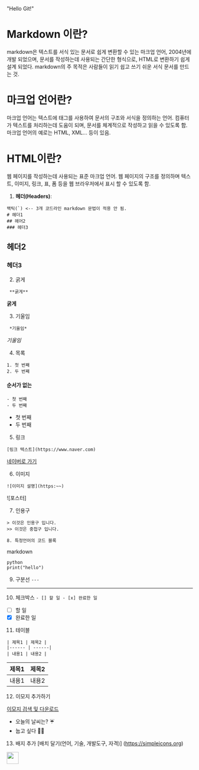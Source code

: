 "Hello Git!" 

# Markdown 이란?
markdown은 텍스트를 서식 있는 문서로 쉽게 변환할 수 있는 마크업 언어, 2004년에 개발 되었으며,
문서를 작성하는데 사용되는 간단한 형식으로, HTML로 변환하기 쉽게 설계 되었다.
markdown의 주 목적은 사람들이 읽기 쉽고 쓰기 쉬운 서식 문서를 만드는 것.

# 마크업 언어란?
마크업 언어는 텍스트에 태그를 사용하여 문서의 구조와 서식을 정의하는 언어.
컴퓨터가 텍스트를 처리하는데 도움이 되며, 문서를 체계적으로 작성하고 읽을 수 있도록 함.
마크업 언어의 예로는 HTML, XML... 등이 있음.

# HTML이란?
웹 페이지를 작성하는데 사용되는 표준 마크업 언어.
웹 페이지의 구조를 정의하며 텍스트, 이미지, 링크, 표, 폼 등을 웹 브라우저에서 표시 할 수 있도록 함.

1. **헤더(Headers)**:

```
백틱(`) <-- 3개 코드라인 markdown 문법이 적용 안 됨.
# 헤더1
## 헤어2
### 헤더3
```

## 헤더2
### 헤더3

2. 굵게
```
 **굵게** 
 ```

**굵게**

3. 기울임
```
 *기울임* 
```

*기울임*

4. 목록

```
1. 첫 번째
2. 두 번째
```

#### 순서가 없는
```
- 첫 번째
- 두 번째
```
- 첫 번째
- 두 번째

5. 링크
```
[링크 텍스트](https://www.naver.com)
```
[네이버로 가기](https://www.naver.com)

6. 이미지
```
![이미지 설명](https:~~)
```
![포스터]

7. 인용구
```
> 이것은 인용구 입니다.
>> 이것은 중첩구 입니다.

8. 특정언어의 코드 블록
```
markdown

```
python
print("hello")
```

9. 구분선
```---```
---

10. 체크박스
``` - [] 할 일 - [x] 완료한 일 ```
- [ ] 할 일
- [x] 완료한 일

11. 테이블
```
| 제목1 | 제목2 |
|------ | ------|
| 내용1 | 내용2 |
```

| 제목1 | 제목2 |
| ------|------ |
| 내용1 | 내용2 |

12. 이모지 추가하기

[이모지 검색 및 다운로드](https://emojipedia.org/)

- 오늘의 날씨는? ☔
- 눕고 싶다 🛌🏻

13. 배지 추가
[배치 달기(언어, 기술, 개발도구, 자격)]
(https://simpleicons.org)

<img height="32" width="32" src="https://cdn.simpleicons.org/[ICON SLUG]/[COLOR]" />




